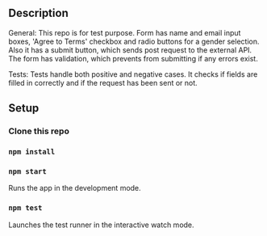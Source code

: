 ## Description

General:
This repo is for test purpose. Form has name and email input boxes, 'Agree to Terms' checkbox and radio buttons for a gender selection.
Also it has a submit button, which sends post request to the external API. The form has validation, which prevents from submitting if any errors exist.

Tests:
Tests handle both positive and negative cases. It checks if fields are filled in correctly and if the request has been sent or not.

## Setup

### Clone this repo

### `npm install`

### `npm start`

Runs the app in the development mode.

### `npm test`

Launches the test runner in the interactive watch mode.
